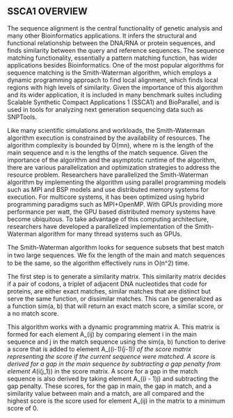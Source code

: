 
SSCA1 OVERVIEW
--------------

The sequence alignment is the central functionality of genetic analysis and
many other Bioinformatics applications.  It infers the structural and
functional relationship between the DNA/RNA or protein sequences, and finds
similarity between the query and reference sequences.  The sequence matching
functionality, essentially a pattern matching function, has wider
applications besides Bioinformatics.  One of the most popular algorithms for
sequence matching is the Smith-Waterman algorithm, which employs a dynamic
programming approach to find local alignment, which finds local regions with
high levels of similarity.  Given the importance of this algorithm and its
wider application, it is included in many benchmark suites including
Scalable Synthetic Compact Applications 1 (SSCA1) and BioParallel, and is
used in tools for analyzing next generation sequencing data such as
SNPTools.

Like many scientific simulations and workloads, the Smith-Waterman algorithm
execution is constrained by the availability of resources.  The algorithm
complexity is bounded by O(mn), where m is the length of the main sequence
and n is the lengths of the match sequence.  Given the importance of the
algorithm and the asymptotic runtime of the algorithm, there are various
parallelization and optimization strategies to address the resource problem.
Researchers have parallelized the Smith-Waterman algorithm by implementing
the algorithm using parallel programming models such as MPI and BSP models
and use distributed memory systems for execution.  For multicore systems, it
has been optimized using hybrid programming paradigms such as MPI+OpenMP.
With GPUs providing more performance per watt, the GPU based distributed
memory systems have become ubiquitous.  To take advantage of this computing
architecture, researchers have developed a parallelized implementation of
the Smith-Waterman algorithm for many thread systems such as GPUs.

The Smith-Waterman algorithm looks for sequence subsets that best match in
two large sequences.  We ﬁx the length of the main and match sequences to be
the same, so the algorithm effectively runs in O(n^2) time.

The first step is to generate a similarity matrix.  This similarity matrix
decides if a pair of codons, a triplet of adjacent DNA nucleotides that code
for proteins, are either exact matches, similar matches that are distinct
but serve the same function, or dissimilar matches.  This can be generalized
as a function sim(a, b) that will return an exact match score, a similar
score, or a no match score.

This algorithm works with a dynamic programming matrix A.  This matrix is
formed for each element A_(ij) by comparing element i in the main sequence
and j in the match sequence using the sim(a, b) function to derive a score
that is added to element A_((i-_1)(j-1)) of the score matrix representing
the score if the current sequence were matched.  A score is derived for a
gap in the main sequence by subtracting a gap penalty from element
A_(i(j_1)) in the score matrix.  A score for a gap in the match sequence is
also derived by taking element A_((i - 1)j) and subtracting the gap penalty.
These scores, for the gap in main, the gap in match, and a similarity value
between main and a match, are all compared and the highest score is the
score used for element A_(ij) in the matrix to a minimum score of 0.


